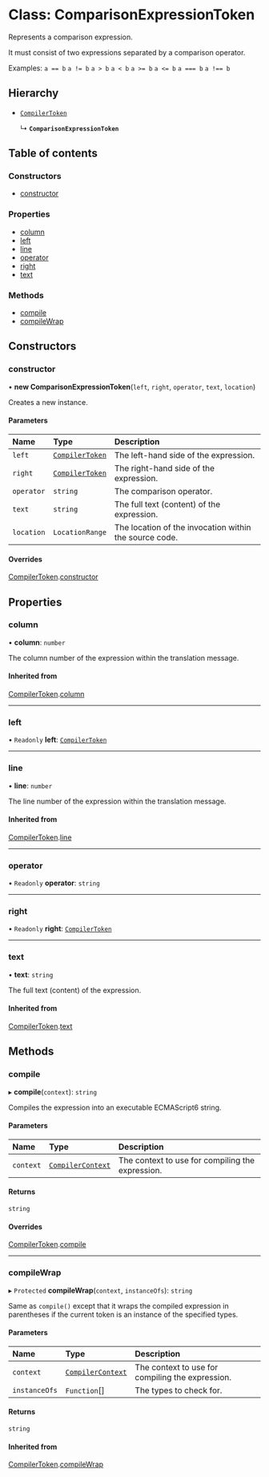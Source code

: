 # Class: ComparisonExpressionToken

Represents a comparison expression.

It must consist of two expressions separated by a comparison operator.

Examples:
`a == b`
`a != b`
`a > b`
`a < b`
`a >= b`
`a <= b`
`a === b`
`a !== b`

## Hierarchy

- [`CompilerToken`](CompilerToken.md)

  ↳ **`ComparisonExpressionToken`**

## Table of contents

### Constructors

- [constructor](ComparisonExpressionToken.md#constructor)

### Properties

- [column](ComparisonExpressionToken.md#column)
- [left](ComparisonExpressionToken.md#left)
- [line](ComparisonExpressionToken.md#line)
- [operator](ComparisonExpressionToken.md#operator)
- [right](ComparisonExpressionToken.md#right)
- [text](ComparisonExpressionToken.md#text)

### Methods

- [compile](ComparisonExpressionToken.md#compile)
- [compileWrap](ComparisonExpressionToken.md#compilewrap)

## Constructors

### constructor

• **new ComparisonExpressionToken**(`left`, `right`, `operator`, `text`, `location`)

Creates a new instance.

#### Parameters

| Name | Type | Description |
| :------ | :------ | :------ |
| `left` | [`CompilerToken`](CompilerToken.md) | The left-hand side of the expression. |
| `right` | [`CompilerToken`](CompilerToken.md) | The right-hand side of the expression. |
| `operator` | `string` | The comparison operator. |
| `text` | `string` | The full text (content) of the expression. |
| `location` | `LocationRange` | The location of the invocation within the source code. |

#### Overrides

[CompilerToken](CompilerToken.md).[constructor](CompilerToken.md#constructor)

## Properties

### column

• **column**: `number`

The column number of the expression within the translation message.

#### Inherited from

[CompilerToken](CompilerToken.md).[column](CompilerToken.md#column)

___

### left

• `Readonly` **left**: [`CompilerToken`](CompilerToken.md)

___

### line

• **line**: `number`

The line number of the expression within the translation message.

#### Inherited from

[CompilerToken](CompilerToken.md).[line](CompilerToken.md#line)

___

### operator

• `Readonly` **operator**: `string`

___

### right

• `Readonly` **right**: [`CompilerToken`](CompilerToken.md)

___

### text

• **text**: `string`

The full text (content) of the expression.

#### Inherited from

[CompilerToken](CompilerToken.md).[text](CompilerToken.md#text)

## Methods

### compile

▸ **compile**(`context`): `string`

Compiles the expression into an executable ECMAScript6 string.

#### Parameters

| Name | Type | Description |
| :------ | :------ | :------ |
| `context` | [`CompilerContext`](CompilerContext.md) | The context to use for compiling the expression. |

#### Returns

`string`

#### Overrides

[CompilerToken](CompilerToken.md).[compile](CompilerToken.md#compile)

___

### compileWrap

▸ `Protected` **compileWrap**(`context`, `instanceOfs`): `string`

Same as `compile()` except that it wraps the compiled expression in parentheses if the current token is an
instance of the specified types.

#### Parameters

| Name | Type | Description |
| :------ | :------ | :------ |
| `context` | [`CompilerContext`](CompilerContext.md) | The context to use for compiling the expression. |
| `instanceOfs` | `Function`[] | The types to check for. |

#### Returns

`string`

#### Inherited from

[CompilerToken](CompilerToken.md).[compileWrap](CompilerToken.md#compilewrap)
